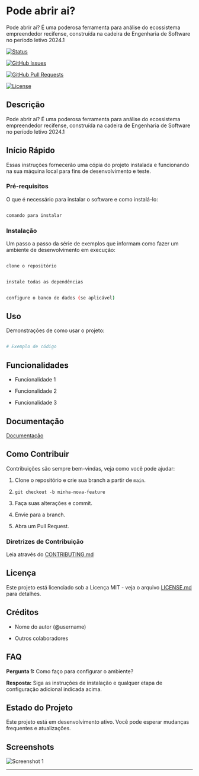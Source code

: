 # Pode abrir ai?
Pode abrir aí? É uma poderosa ferramenta para análise do ecossistema empreendedor recifense, construída na cadeira de Engenharia de Software no período letivo 2024.1


[![Status](https://img.shields.io/badge/status-active-success.svg)]()

[![GitHub Issues](https://img.shields.io/github/issues/IF977/if977-project-standards.svg)](https://github.com/IF977/if977-project-standards/issues)

[![GitHub Pull Requests](https://img.shields.io/github/issues-pr/IF977/if977-project-standards.svg)](https://github.com/IF977/if977-project-standards/pulls)

[![License](https://img.shields.io/badge/license-MIT-blue.svg)](/LICENSE)



## Descrição
Pode abrir aí? É uma poderosa ferramenta para análise do ecossistema empreendedor recifense, construída na cadeira de Engenharia de Software no período letivo 2024.1


## Início Rápido



Essas instruções fornecerão uma cópia do projeto instalada e funcionando na sua máquina local para fins de desenvolvimento e teste.



### Pré-requisitos



O que é necessário para instalar o software e como instalá-lo:



```bash

comando para instalar

```



### Instalação



Um passo a passo da série de exemplos que informam como fazer um ambiente de desenvolvimento em execução:



```bash

clone o repositório

```



```bash

instale todas as dependências

```



```bash

configure o banco de dados (se aplicável)

```



## Uso



Demonstrações de como usar o projeto:



```python

# Exemplo de código

```



## Funcionalidades



- Funcionalidade 1

- Funcionalidade 2

- Funcionalidade 3



## Documentação



[Documentação](link-para-documentação)



## Como Contribuir



Contribuições são sempre bem-vindas, veja como você pode ajudar:

1. Clone o repositório e crie sua branch a partir de `main`.

2. `git checkout -b minha-nova-feature`

3. Faça suas alterações e commit.

4. Envie para a branch.

5. Abra um Pull Request.



### Diretrizes de Contribuição



Leia através do [CONTRIBUTING.md](link-para-contributing.md)



## Licença



Este projeto está licenciado sob a Licença MIT - veja o arquivo [LICENSE.md](LICENSE) para detalhes.



## Créditos



- Nome do autor (@username)

- Outros colaboradores



## FAQ



**Pergunta 1:** Como faço para configurar o ambiente?



**Resposta:** Siga as instruções de instalação e qualquer etapa de configuração adicional indicada acima.



## Estado do Projeto



Este projeto está em desenvolvimento ativo. Você pode esperar mudanças frequentes e atualizações.



## Screenshots



![Screenshot 1](link-para-screenshot.png)



---
